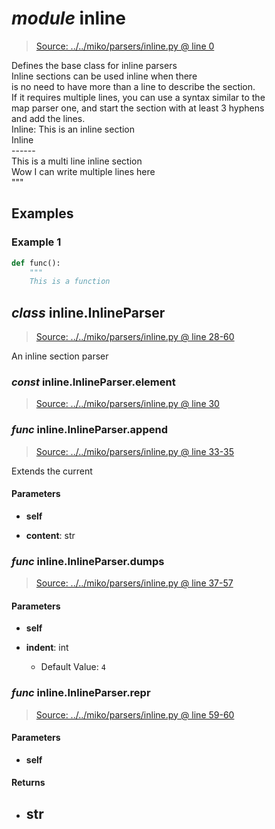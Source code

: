 # *module* **inline**

> [Source: ../../miko/parsers/inline.py @ line 0](../../miko/parsers/inline.py#L0)

Defines the base class for inline parsers  
Inline sections can be used inline when there  
is no need to have more than a line to describe the section.  
If it requires multiple lines, you can use a syntax similar to the  
map parser one, and start the section with at least 3 hyphens  
and add the lines.  
    Inline: This is an inline section  
    Inline  
    ------  
    This is a multi line inline section  
    Wow I can write multiple lines here  
    """

## Examples

### Example 1

```python
def func():
    """
    This is a function
```

## *class* inline.**InlineParser**

> [Source: ../../miko/parsers/inline.py @ line 28-60](../../miko/parsers/inline.py#L28-L60)

An inline section parser

### *const* inline.InlineParser.**element**

> [Source: ../../miko/parsers/inline.py @ line 30](../../miko/parsers/inline.py#L30)

### *func* inline.InlineParser.**append**

> [Source: ../../miko/parsers/inline.py @ line 33-35](../../miko/parsers/inline.py#L33-L35)

Extends the current 

#### Parameters

- **self**


- **content**: str


### *func* inline.InlineParser.**dumps**

> [Source: ../../miko/parsers/inline.py @ line 37-57](../../miko/parsers/inline.py#L37-L57)

#### Parameters

- **self**


- **indent**: int
  - Default Value: `4`


### *func* inline.InlineParser.**__repr__**

> [Source: ../../miko/parsers/inline.py @ line 59-60](../../miko/parsers/inline.py#L59-L60)

#### Parameters

- **self**


#### Returns

- str
    - 
